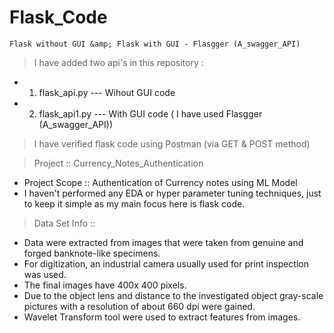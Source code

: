 # Flask_Code
`Flask without GUI &amp; Flask with GUI - Flasgger (A_swagger_API)`

> I have added two api's in this repository :
* 1. flask_api.py  --- Wihout GUI code
* 2. flask_api1.py --- With GUI code ( I have used Flasgger (A_swagger_API))

> I have verified flask code using Postman (via GET & POST method)

> Project :: Currency_Notes_Authentication
* Project Scope :: Authentication of Currency notes using ML Model 
* I haven't performed any EDA or hyper parameter tuning techniques, just to keep it simple as my main focus here is flask code.

> Data Set Info :: 
- Data were extracted from images that were taken from genuine and forged banknote-like specimens. 
- For digitization, an industrial camera usually used for print inspection was used. 
- The final images have 400x 400 pixels. 
- Due to the object lens and distance to the investigated object gray-scale pictures with a resolution of about 660 dpi were gained. 
- Wavelet Transform tool were used to extract features from images.
